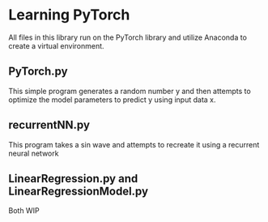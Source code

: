 # Learning PyTorch
All files in this library run on the PyTorch library and utilize Anaconda to create a virtual environment.
## PyTorch.py
This simple program generates a random number y and then attempts to optimize the model parameters to predict y using input data x.
## recurrentNN.py
This program takes a sin wave and attempts to recreate it using a recurrent neural network

## LinearRegression.py and LinearRegressionModel.py
Both WIP